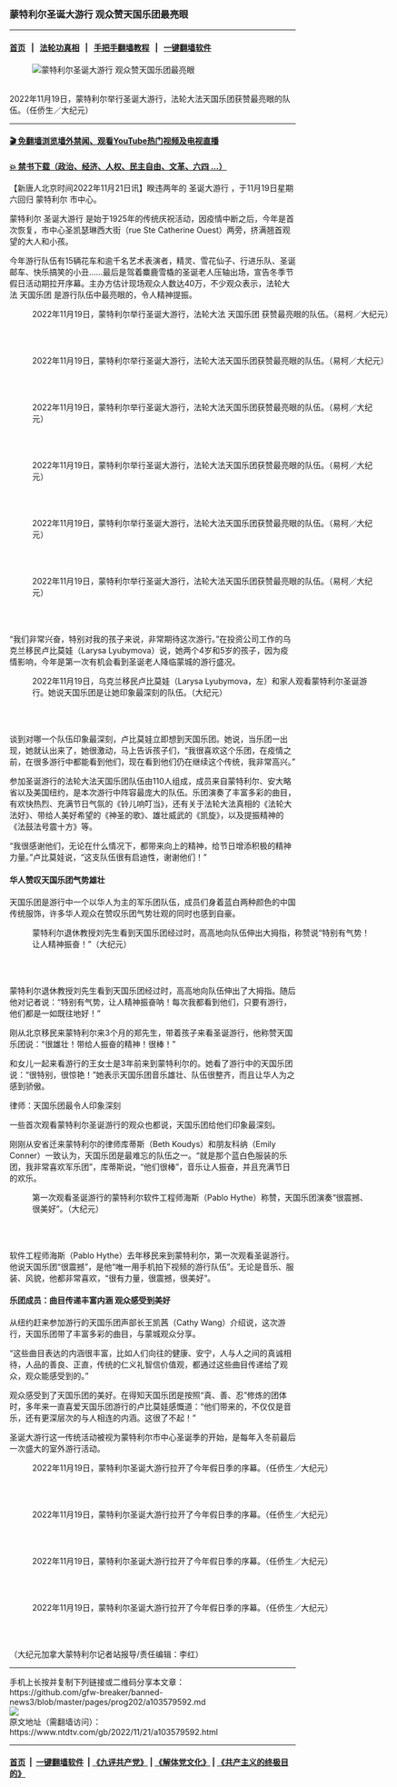 ### 蒙特利尔圣诞大游行 观众赞天国乐团最亮眼
------------------------

#### [首页](https://github.com/gfw-breaker/banned-news3/blob/master/README.md) &nbsp;&nbsp;|&nbsp;&nbsp; [法轮功真相](https://github.com/begood0513/basic/blob/master/README.md)  &nbsp;&nbsp;|&nbsp;&nbsp; [手把手翻墙教程](https://github.com/gfw-breaker/guides/wiki)  &nbsp;&nbsp;|&nbsp;&nbsp; [一键翻墙软件](https://github.com/gfw-breaker/nogfw/blob/master/README.md)  



<div><div class="featured_image">
 <figure>
  <img alt="蒙特利尔圣诞大游行 观众赞天国乐团最亮眼" src="https://i.ntdtv.com/assets/uploads/2022/11/id13870031-20221119-Montreal_SantaParade-tianguoband-600x400-800x450.jpg"/>
 </figure><br/>
 <span class="caption">
  2022年11月19日，蒙特利尔举行圣诞大游行，法轮大法天国乐团获赞最亮眼的队伍。（任侨生／大纪元）
 </span>
</div>
</div><hr/>

#### [ 🎬  免翻墙浏览墙外禁闻、观看YouTube热门视频及电视直播](https://github.com/gfw-breaker/HelloWorld)

#### [ 💥  禁书下载（政治、经济、人权、民主自由、文革、六四 ...）](https://github.com/gfw-breaker/books/blob/master/README.md)

<div><div class="post_content" itemprop="articleBody">
 <p>
  【新唐人北京时间2022年11月21日讯】睽违两年的
  <ok href="https://www.ntdtv.com/gb/圣诞大游行.htm">
   圣诞大游行
  </ok>
  ，于11月19日星期六回归
  <ok href="https://www.ntdtv.com/gb/蒙特利尔.htm">
   蒙特利尔
  </ok>
  市中心。
 </p>
 <p>
  <ok href="https://www.ntdtv.com/gb/蒙特利尔.htm">
   蒙特利尔
  </ok>
  <ok href="https://www.ntdtv.com/gb/圣诞大游行.htm">
   圣诞大游行
  </ok>
  是始于1925年的传统庆祝活动，因疫情中断之后，今年是首次恢复，市中心圣凯瑟琳西大街（rue Ste Catherine Ouest）两旁，挤满翘首观望的大人和小孩。
 </p>
 <p>
  今年游行队伍有15辆花车和逾千名艺术表演者，精灵、雪花仙子、行进乐队、圣诞邮车、快乐搞笑的小丑……最后是驾着麋鹿雪橇的圣诞老人压轴出场，宣告冬季节假日活动期拉开序幕。主办方估计现场观众人数达40万，不少观众表示，法轮大法
  <ok href="https://www.ntdtv.com/gb/天国乐团.htm">
   天国乐团
  </ok>
  是游行队伍中最亮眼的，令人精神提振。
 </p>
 <figure class="wp-caption alignnone" id="attachment_103579595" style="width: 3238px">
  <img alt="" class="size-full wp-image-103579595" src="https://i.ntdtv.com/assets/uploads/2022/11/id13870077-20221119-Montreal-SantaParade-tianguoband3.jpg">
   <br/><figcaption class="wp-caption-text">
    2022年11月19日，蒙特利尔举行圣诞大游行，法轮大法
    <ok href="https://www.ntdtv.com/gb/天国乐团.htm">
     天国乐团
    </ok>
    获赞最亮眼的队伍。（易柯／大纪元）
   </figcaption><br/>
  </img>
 </figure><br/>
 <figure class="wp-caption alignnone" id="attachment_103579596" style="width: 3432px">
  <img alt="" class="size-full wp-image-103579596" src="https://i.ntdtv.com/assets/uploads/2022/11/id13870043-20221119-Montreal_SantaParade-tianguoband1.jpg">
   <br/><figcaption class="wp-caption-text">
    2022年11月19日，蒙特利尔举行圣诞大游行，法轮大法天国乐团获赞最亮眼的队伍。（易柯／大纪元）
   </figcaption><br/>
  </img>
 </figure><br/>
 <figure class="wp-caption alignnone" id="attachment_103579606" style="width: 600px">
  <img alt="" class="size-full wp-image-103579606" src="https://i.ntdtv.com/assets/uploads/2022/11/id13870043-20221119-Montreal_SantaParade-tianguoband1-1.jpg"/>
  <br/><figcaption class="wp-caption-text">
   2022年11月19日，蒙特利尔举行圣诞大游行，法轮大法天国乐团获赞最亮眼的队伍。（易柯／大纪元）
  </figcaption><br/>
 </figure><br/>
 <figure class="wp-caption alignnone" id="attachment_103579602" style="width: 600px">
  <img alt="" class="size-full wp-image-103579602" src="https://i.ntdtv.com/assets/uploads/2022/11/id13870079-IMG_1917.jpg"/>
  <br/><figcaption class="wp-caption-text">
   2022年11月19日，蒙特利尔举行圣诞大游行，法轮大法天国乐团获赞最亮眼的队伍。（易柯／大纪元）
  </figcaption><br/>
 </figure><br/>
 <figure class="wp-caption alignnone" id="attachment_103579603" style="width: 600px">
  <img alt="" class="size-full wp-image-103579603" src="https://i.ntdtv.com/assets/uploads/2022/11/id13870077-20221119-Montreal-SantaParade-tianguoband3-1.jpg"/>
  <br/><figcaption class="wp-caption-text">
   2022年11月19日，蒙特利尔举行圣诞大游行，法轮大法天国乐团获赞最亮眼的队伍。（易柯／大纪元）
  </figcaption><br/>
 </figure><br/>
 <figure class="wp-caption alignnone" id="attachment_103579604" style="width: 600px">
  <img alt="" class="size-full wp-image-103579604" src="https://i.ntdtv.com/assets/uploads/2022/11/id13870074-20221119-Montreal-SantaParade-tianguoband4.jpg"/>
  <br/><figcaption class="wp-caption-text">
   2022年11月19日，蒙特利尔举行圣诞大游行，法轮大法天国乐团获赞最亮眼的队伍。（易柯／大纪元）
  </figcaption><br/>
 </figure><br/>
 <p>
  “我们非常兴奋，特别对我的孩子来说，非常期待这次游行。”在投资公司工作的乌克兰移民卢比莫娃（Larysa Lyubymova）说，她两个4岁和5岁的孩子，因为疫情影响，今年是第一次有机会看到圣诞老人降临蒙城的游行盛况。
 </p>
 <figure class="wp-caption alignnone" id="attachment_103579608" style="width: 600px">
  <img alt="" class="size-full wp-image-103579608" src="https://i.ntdtv.com/assets/uploads/2022/11/id13870026-20221119-Montreal_SantaParade-Ms.-Larysa-Lyubymova-Engineer-e1669025958167.jpg"/>
  <br/><figcaption class="wp-caption-text">
   2022年11月19日，乌克兰移民卢比莫娃（Larysa Lyubymova，左）和家人观看蒙特利尔圣诞游行。她说天国乐团是让她印象最深刻的队伍。（大纪元）
  </figcaption><br/>
 </figure><br/>
 <p>
  谈到对哪一个队伍印象最深刻，卢比莫娃立即想到天国乐团。她说，当乐团一出现，她就认出来了，她很激动，马上告诉孩子们，“我很喜欢这个乐团，在疫情之前，在很多游行中都能看到他们，现在看到他们仍在继续这个传统，我非常高兴。”
 </p>
 <p>
  参加圣诞游行的法轮大法天国乐团队伍由110人组成，成员来自蒙特利尔、安大略省以及美国纽约，是本次游行中阵容最庞大的队伍。乐团演奏了丰富多彩的曲目，有欢快热烈、充满节日气氛的《铃儿响叮当》，还有关于法轮大法真相的《法轮大法好》、带给人美好希望的《神圣的歌》、雄壮威武的《凯旋》，以及提振精神的《法鼓法号震十方》等。
 </p>
 <p>
  “我很感谢他们，无论在什么情况下，都带来向上的精神，给节日增添积极的精神力量。”卢比莫娃说，“这支队伍很有启迪性，谢谢他们！”
 </p>
 <h4>
  华人赞叹天国乐团气势雄壮
 </h4>
 <p>
  天国乐团是游行中一个以华人为主的军乐团队伍，成员们身着蓝白两种颜色的中国传统服饰，许多华人观众在赞叹乐团气势壮观的同时也感到自豪。
 </p>
 <figure class="wp-caption alignnone" id="attachment_103579610" style="width: 600px">
  <img alt="" class="size-full wp-image-103579610" src="https://i.ntdtv.com/assets/uploads/2022/11/id13870025-20221119-Montreal_SantaParade-prof-Liu.jpg"/>
  <br/><figcaption class="wp-caption-text">
   蒙特利尔退休教授刘先生看到天国乐团经过时，高高地向队伍伸出大拇指，称赞说“特别有气势！让人精神振奋！”（大纪元）
  </figcaption><br/>
 </figure><br/>
 <p>
  蒙特利尔退休教授刘先生看到天国乐团经过时，高高地向队伍伸出了大拇指。随后他对记者说：“特别有气势，让人精神振奋呐！每次我都看到他们，只要有游行，他们都是一如既往地好！”
 </p>
 <p>
  刚从北京移民来蒙特利尔来3个月的郑先生，带着孩子来看圣诞游行，他称赞天国乐团说：“很雄壮！带给人振奋的精神！很棒！”
 </p>
 <p>
  和女儿一起来看游行的王女士是3年前来到蒙特利尔的。她看了游行中的天国乐团说：“很特别，很惊艳！”她表示天国乐团音乐雄壮、队伍很整齐，而且让华人为之感到骄傲。
 </p>
 <p>
  律师：天国乐团最令人印象深刻
 </p>
 <p>
  一些首次观看蒙特利尔圣诞游行的观众也都说，天国乐团给他们印象最深刻。
 </p>
 <p>
  刚刚从安省迁来蒙特利尔的律师库蒂斯（Beth Koudys）和朋友科纳（Emily Conner）一致认为，天国乐团是最难忘的队伍之一。“就是那个蓝白色服装的乐团，我非常喜欢军乐团”，库蒂斯说，“他们很棒”，音乐让人振奋，并且充满节日的欢乐。
 </p>
 <figure class="wp-caption alignnone" id="attachment_103579611" style="width: 600px">
  <img alt="" class="size-full wp-image-103579611" src="https://i.ntdtv.com/assets/uploads/2022/11/id13870027-20221119-Montreal_SantaParade-Pablo.jpg"/>
  <br/><figcaption class="wp-caption-text">
   第一次观看圣诞游行的蒙特利尔软件工程师海斯（Pablo Hythe）称赞，天国乐团演奏“很震撼、很美好”。（大纪元）
  </figcaption><br/>
 </figure><br/>
 <p>
  软件工程师海斯（Pablo Hythe）去年移民来到蒙特利尔，第一次观看圣诞游行。他说天国乐团“很震撼”，是他“唯一用手机拍下视频的游行队伍”。无论是音乐、服装、风貌，他都非常喜欢，“很有力量，很震撼，很美好”。
 </p>
 <h4>
  乐团成员：曲目传递丰富内涵 观众感受到美好
 </h4>
 <p>
  从纽约赶来参加游行的天国乐团声部长王凯茜（Cathy Wang）介绍说，这次游行，天国乐团带了丰富多彩的曲目，与蒙城观众分享。
 </p>
 <p>
  “这些曲目表达的内涵很丰富，比如人们向往的健康、安宁，人与人之间的真诚相待，人品的善良、正直，传统的仁义礼智信价值观，都通过这些曲目传递给了观众，观众能感受到的。”
 </p>
 <p>
  观众感受到了天国乐团的美好。在得知天国乐团是按照“真、善、忍”修炼的团体时，多年来一直喜爱天国乐团游行的卢比莫娃感慨道：“他们带来的，不仅仅是音乐，还有更深层次的与人相连的内涵。这很了不起！”
 </p>
 <p>
  圣诞大游行这一传统活动被视为蒙特利尔市中心圣诞季的开始，是每年入冬前最后一次盛大的室外游行活动。
 </p>
 <figure class="wp-caption alignnone" id="attachment_103579616" style="width: 600px">
  <img alt="" class="size-full wp-image-103579616" src="https://i.ntdtv.com/assets/uploads/2022/11/id13870090-20221119-Montreal-SantaParade.jpg"/>
  <br/><figcaption class="wp-caption-text">
   2022年11月19日，蒙特利尔圣诞大游行拉开了今年假日季的序幕。（任侨生／大纪元）
  </figcaption><br/>
 </figure><br/>
 <figure class="wp-caption alignnone" id="attachment_103579618" style="width: 600px">
  <img alt="" class="size-full wp-image-103579618" src="https://i.ntdtv.com/assets/uploads/2022/11/id13870089-20221119-Montreal-SantaParade-3.jpg"/>
  <br/><figcaption class="wp-caption-text">
   2022年11月19日，蒙特利尔圣诞大游行拉开了今年假日季的序幕。（任侨生／大纪元）
  </figcaption><br/>
 </figure><br/>
 <figure class="wp-caption alignnone" id="attachment_103579619" style="width: 600px">
  <img alt="" class="size-full wp-image-103579619" src="https://i.ntdtv.com/assets/uploads/2022/11/id13870088-20221119-Montreal-SantaParade-2.jpg"/>
  <br/><figcaption class="wp-caption-text">
   2022年11月19日，蒙特利尔圣诞大游行拉开了今年假日季的序幕。（任侨生／大纪元）
  </figcaption><br/>
 </figure><br/>
 <figure class="wp-caption alignnone" id="attachment_103579620" style="width: 600px">
  <img alt="" class="size-full wp-image-103579620" src="https://i.ntdtv.com/assets/uploads/2022/11/id13870087-20221119-Montreal-SantaParade-1.jpg"/>
  <br/><figcaption class="wp-caption-text">
   2022年11月19日，蒙特利尔圣诞大游行拉开了今年假日季的序幕。（任侨生／大纪元）
  </figcaption><br/>
 </figure><br/>
 <p>
  （大纪元加拿大蒙特利尔记者站报导/责任编辑：李红）
 </p>
 <div class="single_ad">
 </div>
</div>
</div>
<hr/>
手机上长按并复制下列链接或二维码分享本文章：<br/>
https://github.com/gfw-breaker/banned-news3/blob/master/pages/prog202/a103579592.md <br/>
<a href='https://github.com/gfw-breaker/banned-news3/blob/master/pages/prog202/a103579592.md'><img src='https://github.com/gfw-breaker/banned-news3/blob/master/pages/prog202/a103579592.md.png'/></a> <br/>
原文地址（需翻墙访问）：https://www.ntdtv.com/gb/2022/11/21/a103579592.html


------------------------
#### [首页](https://github.com/gfw-breaker/banned-news3/blob/master/README.md) &nbsp;|&nbsp; [一键翻墙软件](https://github.com/gfw-breaker/nogfw/blob/master/README.md) &nbsp;| [《九评共产党》](https://github.com/gfw-breaker/9ping.md/blob/master/README.md#九评之一评共产党是什么) | [《解体党文化》](https://github.com/gfw-breaker/jtdwh.md/blob/master/README.md) | [《共产主义的终极目的》](https://github.com/gfw-breaker/gczydzjmd.md/blob/master/README.md)


<img src='http://gfw-breaker.win/banned-news3/pages/prog202/a103579592.md' width='0px' height='0px'/>
